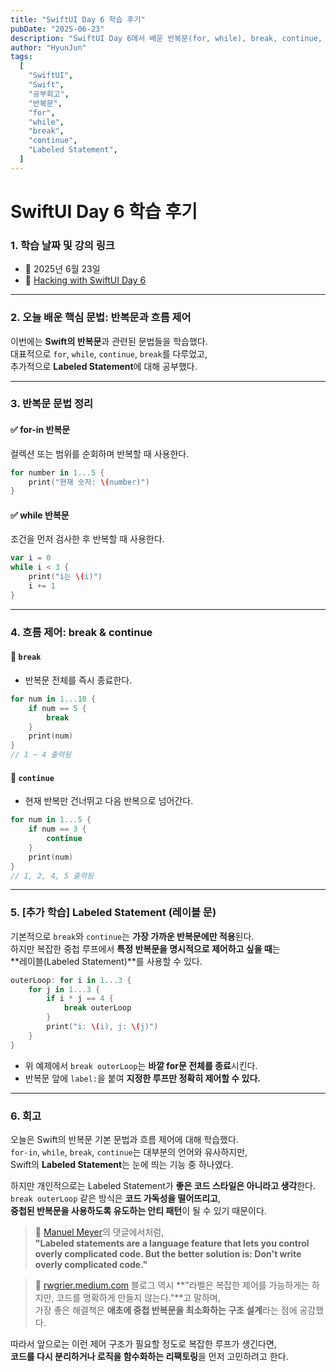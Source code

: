 ```yaml
---
title: "SwiftUI Day 6 학습 후기"
pubDate: "2025-06-23"
description: "SwiftUI Day 6에서 배운 반복문(for, while), break, continue, Labeled Statement 등 핵심 개념을 정리한 학습 회고입니다."
author: "HyunJun"
tags:
  [
    "SwiftUI",
    "Swift",
    "공부회고",
    "반복문",
    "for",
    "while",
    "break",
    "continue",
    "Labeled Statement",
  ]
---
```


# SwiftUI Day 6 학습 후기

### 1. 학습 날짜 및 강의 링크

- 📅 2025년 6월 23일
- 🔗 [Hacking with SwiftUI Day 6](https://www.hackingwithswift.com/100/swiftui/6)

---

### 2. 오늘 배운 핵심 문법: 반복문과 흐름 제어

이번에는 **Swift의 반복문**과 관련된 문법들을 학습했다.  
대표적으로 `for`, `while`, `continue`, `break`를 다루었고,  
추가적으로 **Labeled Statement**에 대해 공부했다.

---

### 3. 반복문 문법 정리

#### ✅ for-in 반복문

컬렉션 또는 범위를 순회하며 반복할 때 사용한다.

```swift
for number in 1...5 {
    print("현재 숫자: \(number)")
}
```

#### ✅ while 반복문

조건을 먼저 검사한 후 반복할 때 사용한다.

```swift
var i = 0
while i < 3 {
    print("i는 \(i)")
    i += 1
}
```

---

### 4. 흐름 제어: break & continue

#### 🔹 `break`

- 반복문 전체를 즉시 종료한다.

```swift
for num in 1...10 {
    if num == 5 {
        break
    }
    print(num)
}
// 1 ~ 4 출력됨
```

#### 🔹 `continue`

- 현재 반복만 건너뛰고 다음 반복으로 넘어간다.

```swift
for num in 1...5 {
    if num == 3 {
        continue
    }
    print(num)
}
// 1, 2, 4, 5 출력됨
```

---

### 5. [추가 학습] Labeled Statement (레이블 문)

기본적으로 `break`와 `continue`는 **가장 가까운 반복문에만 적용**된다.  
하지만 복잡한 중첩 루프에서 **특정 반복문을 명시적으로 제어하고 싶을 때**는  
**레이블(Labeled Statement)**를 사용할 수 있다.

```swift
outerLoop: for i in 1...3 {
    for j in 1...3 {
        if i * j == 4 {
            break outerLoop
        }
        print("i: \(i), j: \(j)")
    }
}
```

- 위 예제에서 `break outerLoop`는 **바깥 for문 전체를 종료**시킨다.
- 반복문 앞에 `label:`을 붙여 **지정한 루프만 정확히 제어할 수 있다.**

---

### 6. 회고

오늘은 Swift의 반복문 기본 문법과 흐름 제어에 대해 학습했다.  
`for-in`, `while`, `break`, `continue`는 대부분의 언어와 유사하지만,  
Swift의 **Labeled Statement**는 눈에 띄는 기능 중 하나였다.

하지만 개인적으로는 Labeled Statement가 **좋은 코드 스타일은 아니라고 생각**한다.  
`break outerLoop` 같은 방식은 **코드 가독성을 떨어뜨리고**,  
**중첩된 반복문을 사용하도록 유도하는 안티 패턴**이 될 수 있기 때문이다.

> 📌 [Manuel Meyer](https://medium.com/better-programming/labeled-statements-in-swift-how-to-give-loops-a-name-44e6fd374d9b)의 댓글에서처럼,  
> **"Labeled statements are a language feature that lets you control overly complicated code. But the better solution is: Don't write overly complicated code."**

> 📌 [rwgrier.medium.com](https://rwgrier.medium.com/swift-labeled-statements-3624ff30e0e7) 블로그 역시 **"라벨은 복잡한 제어를 가능하게는 하지만, 코드를 명확하게 만들지 않는다."**고 말하며,  
> 가장 좋은 해결책은 **애초에 중첩 반복문을 최소화하는 구조 설계**라는 점에 공감했다.

따라서 앞으로는 이런 제어 구조가 필요할 정도로 복잡한 루프가 생긴다면,  
**코드를 다시 분리하거나 로직을 함수화하는 리팩토링**을 먼저 고민하려고 한다.
